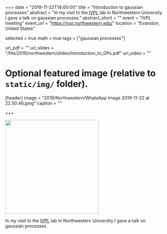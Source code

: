 +++
date = "2019-11-22T14:00:00"
title = "Introduction to gaussian processes"
abstract = "In my visit to the [IVPL](https://ivpl.northwestern.edu/) lab in Northwestern University I gave a talk on gaussian processes."
abstract_short = ""
event = "IVPL meeting"
event_url = "https://ivpl.northwestern.edu/"
location = "Evanston, United States"

selected = true
math = true
tags = ["gaussian processes"]

url_pdf = ""
url_slides = "/file/2019/northwestern/slides/Introduction_to_GPs.pdf"
url_video = ""

# Optional featured image (relative to `static/img/` folder).
[header]
image = "2019/Northwestern/WhatsApp Image 2019-11-22 at 22.50.46.jpeg"
caption = ""

+++


<img src="/img/2019/Northwestern/WhatsApp Image 2019-11-22 at 22.50.45.jpeg" alt="" width="300"/>

In my visit to the [IVPL](https://ivpl.northwestern.edu/) lab in Northwestern University I gave a talk on gaussian processes.
